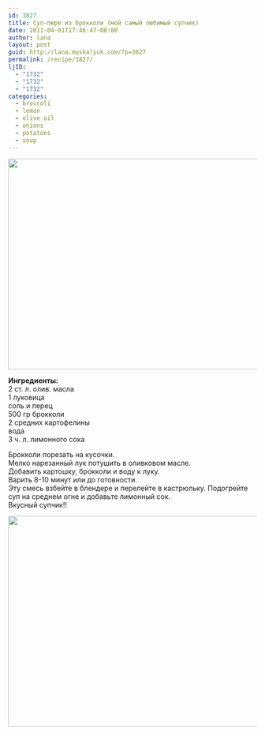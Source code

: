 ```yaml
---
id: 3827
title: Суп-пюре из брокколи (мой самый любимый супчик)
date: 2011-04-01T17:46:47-08:00
author: lana
layout: post
guid: http://lana.moskalyuk.com/?p=3827
permalink: /recipe/3827/
ljID:
  - "1732"
  - "1732"
  - "1732"
categories:
  - broccoli
  - lemon
  - olive oil
  - onions
  - potatoes
  - soup
---
```

<img loading="lazy" class="alignnone" title="broccoli soup" src="http://farm6.static.flickr.com/5174/5579059062_b88776579c_z.jpg" alt="" width="640" height="427" />

**Ингредиенты:**  
2 ст. л. олив. масла  
1 луковица  
соль и перец  
500 гр брокколи  
2 средних картофелины  
вода  
3 ч. л. лимонного сока

Брокколи порезать на кусочки.  
Мелко нарезанный лук потушить в оливковом масле.  
Добавить картошку, брокколи и воду к луку.  
Варить 8-10 минут или до готовности.  
Эту смесь взбейте в блендере и перелейте в кастрюльку. Подогрейте суп на среднем огне и добавьте лимонный сок.  
Вкусный супчик!!

<img loading="lazy" class="alignnone" title="broccoli soup" src="http://farm6.static.flickr.com/5265/5578475153_32641ed387_z.jpg" alt="" width="640" height="427" />